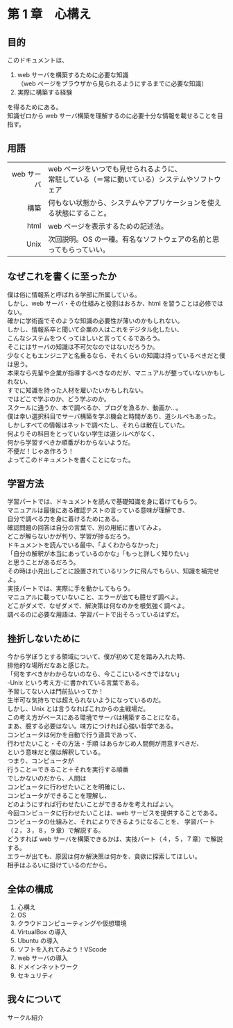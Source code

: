 # 第 1 章　心構え

## 目的

このドキュメントは、

1. web サーバを構築するために必要な知識  
   （web ページをブラウザから見られるようにするまでに必要な知識）
2. 実際に構築する経験

を得るためにある。  
知識ゼロから web サーバ構築を理解するのに必要十分な情報を載せることを目指す。

## 用語

|            |                                                                                                   |
| ---------: | :------------------------------------------------------------------------------------------------ |
| web サーバ | web ページをいつでも見せられるように、 <br>常駐している（＝常に動いている）システムやソフトウェア |
|       構築 | 何もない状態から、システムやアプリケーションを使える状態にすること。                              |
|       html | web ページを表示するための記述法。                                                                |
|       Unix | 次回説明。OS の一種。有名なソフトウェアの名前と思ってもらっていい。                               |

## なぜこれを書くに至ったか

僕は俗に情報系と呼ばれる学部に所属している。  
しかし、web サーバ・その仕組みと役割はおろか、html を習うことは必修ではない。  
確かに学術面でそのような知識の必要性が薄いのかもしれない。  
しかし、情報系卒と聞いて企業の人はこれをデジタル化したい、  
こんなシステムをつくってほしいと言ってくるであろう。  
そこにはサーバの知識は不可欠なのではないだろうか。  
少なくともエンジニアと名乗るなら、それくらいの知識は持っているべきだと僕は思う。  
本来なら先輩や企業が指導するべきなのだが、マニュアルが整っていないかもしれない、  
すでに知識を持った人材を雇いたいかもしれない。  
ではどこで学ぶのか、どう学ぶのか。  
スクールに通うか、本で調べるか、ブログを漁るか、動画か…。  
僕は幸い選択科目でサーバ構築を学ぶ機会と時間があり、道シルベもあった。  
しかしすべての情報はネットで調べたし、それらは散在していた。  
何よりその科目をとっていない学生は道シルベがなく、  
何から学習すべきか順番がわからないようだ。  
不便だ！じゃあ作ろう！  
よってこのドキュメントを書くことになった。

## 学習方法

学習パートでは、ドキュメントを読んで基礎知識を身に着けてもらう。  
マニュアルは最後にある確認テストの言っている意味が理解でき、  
自分で調べる力を身に着けるためにある。  
確認問題の回答は自分の言葉で、別の用紙に書いてみよ。  
どこが解らないかが判り、学習が捗るだろう。  
ドキュメントを読んでいる最中、「よくわからなかった」  
「自分の解釈が本当にあっているのかな」「もっと詳しく知りたい」  
と思うことがあるだろう。  
その時は小見出しごとに設置されているリンクに飛んでもらい、知識を補完せよ。  
実技パートでは、実際に手を動かしてもらう。  
マニュアルに載っていないこと、エラーが出ても臆せず調べよ。  
どこがダメで、なぜダメで、解決策は何なのかを根気強く調べよ。  
調べるのに必要な用語は、学習パートで出そろっているはずだ。

## 挫折しないために

今から学ぼうとする領域について、僕が初めて足を踏み入れた時、  
排他的な場所だなあと感じた。  
「何をすべきかわからないのなら、今ここにいるべきではない」  
-Unix という考え方-に書かれている言葉である。  
予習してない人は門前払いってか！  
生半可な気持ちでは超えられないようになっているのだ。  
しかし、Unix とは言うなればこれからの主戦場だ。  
この考え方がベースにある環境でサーバは構築することになる。  
まあ、臆する必要はない。味方につければ心強い哲学である。  
コンピュータは何かを自動で行う道具であって、  
行わせたいこと・その方法・手順 はあらかじめ人間側が用意すべきだ、  
という意味だと僕は解釈している。  
つまり、コンピュータが  
行うこと＝できること＋それを実行する順番  
でしかないのだから、人間は  
コンピュータに行わせたいことを明確にし、  
コンピュータができることを理解し、  
どのようにすれば行わせたいことができるかを考えればよい。  
今回コンピュータに行わせたいことは、web サービスを提供することである。  
コンピュータの仕組みと、それによりできるようになることを、
学習パート（２，３，８，９章）で解説する。  
どうすれば web サーバを構築できるかは、実技パート（４，５，７章）で解説する。  
エラーが出ても、原因は何か解決策は何かを、貪欲に探索してほしい。  
相手はふるいに掛けているのだから。

## 全体の構成

1. 心構え
2. OS
3. クラウドコンピューティングや仮想環境
4. VirtualBox の導入
5. Ubuntu の導入
6. ソフトを入れてみよう！VScode
7. web サーバの導入
8. ドメインネットワーク
9. セキュリティ

## 我々について

サークル紹介
